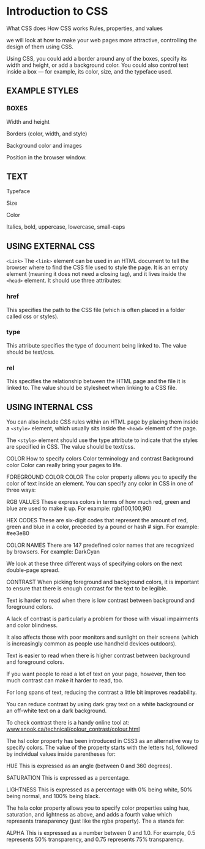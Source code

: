 # Introduction to CSS
What CSS does
How CSS works
Rules, properties, and values

 we will look at how to make your web pages more attractive, controlling the design of them using CSS.
 
 Using CSS, you could add a border around any of the boxes, specify its width and height, or add a background color. You could also control text inside a box — for example, its color, size, and the typeface used.

## EXAMPLE STYLES
### BOXES
Width and height

Borders (color, width, and style)

Background color and images

Position in the browser window.

## TEXT
Typeface

Size

Color

Italics, bold, uppercase, lowercase, small-caps

## USING EXTERNAL CSS
`<Link>`
The `<link>` element can be used in an HTML document to tell the browser where to find the CSS file used to style the page. It is an empty element (meaning it does not need a closing tag), and it lives inside the `<head>` element. It should use three attributes:

### href
This specifies the path to the CSS file (which is often placed in a folder called css or styles).

### type
This attribute specifies the type of document being linked to. The value should be text/css.

### rel
This specifies the relationship between the HTML page and the file it is linked to. The value should be stylesheet when linking to a CSS file.

## USING INTERNAL CSS
You can also include CSS rules within an HTML page by placing them inside a `<style>` element, which usually sits inside the `<head>` element of the page.

The `<style>` element should use the type attribute to indicate that the styles are specified in CSS. The value should be text/css.


COLOR
How to specify colors
Color terminology and contrast
Background color
Color can really bring your pages to life.

FOREGROUND COLOR
COLOR
The color property allows you to specify the color of text inside an element. You can specify any color in CSS in one of three ways:

RGB VALUES
These express colors in terms of how much red, green and blue are used to make it up. For example: rgb(100,100,90)

HEX CODES
These are six-digit codes that represent the amount of red, green and blue in a color, preceded by a pound or hash # sign. For example: #ee3e80

COLOR NAMES
There are 147 predefined color names that are recognized by browsers. For example: DarkCyan

We look at these three different ways of specifying colors on the next double-page spread.

CONTRAST
When picking foreground and background colors, it is important to ensure that there is enough contrast for the text to be legible.

Text is harder to read when there is low contrast between background and foreground colors.

A lack of contrast is particularly a problem for those with visual impairments and color blindness.

It also affects those with poor monitors and sunlight on their screens (which is increasingly common as people use handheld devices outdoors).

Text is easier to read when there is higher contrast between background and foreground colors.

If you want people to read a lot of text on your page, however, then too much contrast can make it harder to read, too.

For long spans of text, reducing the contrast a little bit improves readability.

You can reduce contrast by using dark gray text on a white background or an off-white text on a dark background.

To check contrast there is a handy online tool at: www.snook.ca/technical/colour_contrast/colour.html

The hsl color property has been introduced in CSS3 as an alternative way to specify colors. The value of the property starts with the letters hsl, followed by individual values inside parentheses for:

HUE
This is expressed as an angle (between 0 and 360 degrees).

SATURATION
This is expressed as a percentage.

LIGHTNESS
This is expressed as a percentage with 0% being white, 50% being normal, and 100% being black.

The hsla color property allows you to specify color properties using hue, saturation, and lightness as above, and adds a fourth value which represents transparency (just like the rgba property). The a stands for:

ALPHA
This is expressed as a number between 0 and 1.0. For example, 0.5 represents 50% transparency, and 0.75 represents 75% transparency.